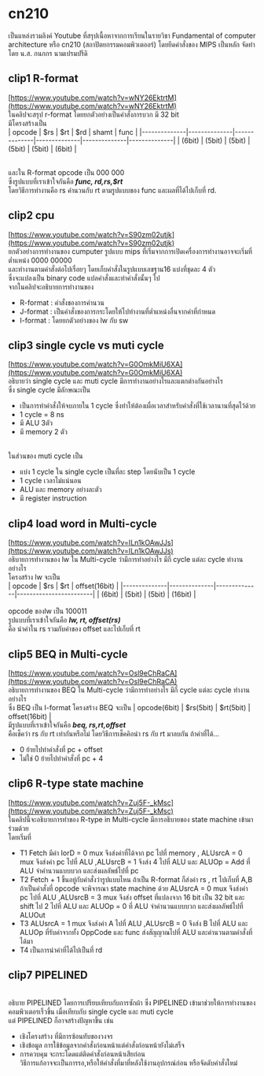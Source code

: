 # cn210

เป็นแหล่งรวมลิงค์ Youtube ที่สรุปเนื้อหาจากการเรียนในรายวิชา Fundamental of computer architecture หรือ cn210 (สถาปัตยกรรมคอมพิวเตออร์) โดยยึดคำสั่งของ MIPS เป็นหลัก จัดทำโดย น.ส. กนกกร นามเปรมปรีดิ

## clip1 R-format
[https://www.youtube.com/watch?v=wNY26EktrtM](https://www.youtube.com/watch?v=wNY26EktrtM)
<br>ในคลิปจะสรุป r-format โดยยกตัวอย่างเป็นคำสั่งการบวก มี 32 bit
<br>มีโครงสร้างเป็น 
<br>
|    opcode    |      $rs     |     $rt      |      $rd     |    shamt     |     func     |
|--------------|--------------|--------------|--------------|--------------|--------------|
|    (6bit)    |    (5bit)    |   (5bit)     |    (5bit)    |   (5bit)     |    (6bit)    |

<br>และใน R-format opcode เป็น 000 000
<br>ซึ่งรูปแบบที่เราเข้าใจกันคือ ***func, $rd,$rs,$rt*** 
<br>โดยวิธีการทำงานคือ rs คำนวนกับ rt ตามรูปแบบของ func และผลที่ได้ไปเก็บที่ rd.

## clip2 cpu
[https://www.youtube.com/watch?v=S90zm02utjk](https://www.youtube.com/watch?v=S90zm02utjk)
<br>ยกตัวอย่างการทำงานของ cumputer รูปแบบ mips ที่เริ่มจากการเปิดเครื่องการทำงานอาจจะเริ่มที่ต่ำแหน่ง 0000 00000 
<br>และทำงานตามคำสั่งต่อไปเรื่อยๆ โดยเก็บคำสั่งในรูปแบบเลขฐาน16 แบ่งที่ชุดละ 4 ตัว 
<br>ซึ่งจะแปลงเป็น binary code แปลคำสั่งและทำคำสั่งนั้นๆ ไป
<br>จากในคลิปจะอธิบายการทำงานของ 
- R-format : คำสั่งของการคำนวน
- J-format : เป็นคำสั่งของการกระโดยให้ไปทำงานที่ต่ำแหน่งอื่นจากค่าที่กำหนด 
- I-format : โดยยกตัวอย่างของ lw กับ sw

## clip3 single cycle vs muti cycle
[https://www.youtube.com/watch?v=G0OmkMiU6XA](https://www.youtube.com/watch?v=G0OmkMiU6XA)
<br>อธิบายว่า single cycle และ muti cycle มีการทำงานอย่างไรและแตกต่างกันอย่างไร
<br>ซึ่ง single cycle มีลักษณะเป็น
- เป็นการทำคำสั่งให้จบภายใน 1 cycle ซึ่งทำให้ต้องเผื่อเวลาสำหรับคำสั่งที่ใช้เวลานานที่สุดไว้ด้วย
- 1 cycle = 8 ns
- มี ALU 3ตัว
- มี memory 2 ตัว
<br>
ในส่วนของ muti cycle เป็น

- แบ่ง 1 cycle ใน single cycle เป็นที่ละ step โดยนับเป็น 1 cycle
- 1 cycle เวลาไม่แน่นอน
- ALU และ memory อย่างละตัว
- มี register instruction

## clip4 load word in Multi-cycle
[https://www.youtube.com/watch?v=ILn1kOAwJJs](https://www.youtube.com/watch?v=ILn1kOAwJJs)
<br>อธิบายการทำงานของ lw ใน Multi-cycle ว่ามีการทำอย่างไร มีกี่ cycle แต่ละ cycle ทำงานอย่างไร
<br>โครงสร้าง lw จะเป็น 
<br>
|    opcode    |      $rs     |     $rt      |      offset(16bit)     |
|--------------|--------------|--------------|------------------------|
|    (6bit)    |    (5bit)    |   (5bit)     |         (16bit)        |
<br>
<br>opcode ของlw เป็น 100011
<br>รูปแบบที่เราเข้าใจกันคือ ***lw, $rt,offset($rs)*** 
<br>คือ นำค่าใน rs รวมกับค่าของ offset และไปเก็บที่ rt

## clip5 BEQ in Multi-cycle
[https://www.youtube.com/watch?v=Osl9eChRaCA](https://www.youtube.com/watch?v=Osl9eChRaCA)
<br>อธิบายการทำงานของ BEQ ใน Multi-cycle ว่ามีการทำอย่างไร มีกี่ cycle แต่ละ cycle ทำงานอย่างไร
<br>ซึ่ง BEQ เป็น I-format โครงสร้าง BEQ จะเป็น | opcode(6bit) | $rs(5bit) | $rt(5bit) | offset(16bit) |
<br>มีรูปแบบที่เราเข้าใจกันคือ ***beq, $rs,$rt,offset***
<br>คือเช็คว่า rs กับ rt เท่ากันหรือไม่ โดยวิธีการเช็คคิอนำ rs กับ rt มาลบกัน ถ้าค่าที่ได้...
- 0 ย้ายไปทำคำสั่งที่ pc + offset
- ไม่ใช่ 0 ย้ายไปทำคำสั่งที่ pc + 4


## clip6 R-type state machine
[https://www.youtube.com/watch?v=Zuj5F-_kMsc](https://www.youtube.com/watch?v=Zuj5F-_kMsc)
<br>ในคลิปนี้จะอธิบายการทำของ R-type in Multi-cycle มีการอธิบายของ state machine เข้ามาร่วมด้วย
<br>โดยเริ่มที่ 
- T1 Fetch มีค่า IorD = 0 mux จึงส่งค่าที่ได้จาก pc ไปที่ memory , ALUsrcA = 0 mux จึงส่งค่า pc ไปที่ ALU ,ALUsrcB = 1 จึงส่ง 4 ไปที่ ALU และ ALUOp = Add ที่ ALU จำคำนวนแบบบวก และส่งผลลัพธ์ไปที่ pc 
- T2 Fetch + 1 ขึ้นอยู่กับคำสั่งว่ารูปแบบไหน ถ้าเป็น R-format ก็ส่งค่า rs , rt ไปเก็บที่ A,B ถ้าเป็นคำสั่งที่ opcode จะพิจารณา state machine ด้วย
ALUsrcA = 0 mux จึงส่งค่า pc ไปที่ ALU ,ALUsrcB = 3 mux จึงส่ง offset ที่แปลงจาก 16 bit เป็น 32 bit และ shift ไป 2 ไปที่ ALU และ ALUOp = 0 ที่ ALU จำคำนวนแบบบวก และส่งผลลัพธ์ไปที่ ALUOut
- T3 ALUsrcA = 1 mux จึงส่งค่า A ไปที่ ALU ,ALUsrcB = 0 จึงส่ง B ไปที่ ALU และ ALUOp ที่รับค่าจากทั้ง OppCode และ func ส่งสัญญาณไปที่ ALU และคำนวนตามคำสั่งที่ได้มา
- T4 เป็นการนำค่าที่ได้ไปเป็นที่ rd 

## clip7 PIPELINED
<br>อธิบาย PIPELINED โดยการเปรียบเทียบกับการซักผ้า ซึ่ง PIPELINED เข้ามาช่วยให้การทำงานของคอมพิวเตอรเร็วขึ้น เมื่อเทียบกับ single cycle และ muti cycle 
<br>แต่ PIPELINED ก็อาจสร้างปัญหาขึ้น เช่น 
- เชิงโครงสร้าง ที่มีการซ้อนทับของวงจร 
- เชิงข้อมูล การใช้ข้อมูลจากคำสั่งก่อนหน้าแต่คำสั่งก่อนหน้ายังไม่เสร็จ 
- การควบคุม จะกระโดดแต่ติดคำสั่งก่อนหน้าเสียก่อน 
<br>วิธีการแก้อาจจะเป็นการรอ,หรือให้คำสั่งที่มาที่หลังใช้งานอุปกรณ์ก่อน หรือจัดดับคำสั่งใหม่


